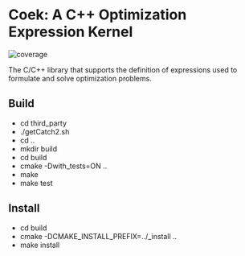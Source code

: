 # Coek: A C++ Optimization Expression Kernel

![coverage](https://gitlab.com/coopr/coek/badges/master/coverage.svg)


The C/C++ library that supports the definition of expressions used to formulate and solve optimization problems.

## Build

* cd third\_party
* ./getCatch2.sh
* cd ..
* mkdir build
* cd build
* cmake -Dwith\_tests=ON ..
* make
* make test


## Install

* cd build
* cmake -DCMAKE\_INSTALL\_PREFIX=../\_install ..
* make install

